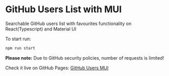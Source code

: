 # GitHub Users List with MUI

Searchable GitHub users list with favourites functionality on React(Typescript) and Material UI

To start run:

```js
npm run start
```

**Please note:** Due to GitHub security policies, number of requests is limited!

Check it live on GitHub Pages: [GitHub Users MUI](https://dahkin.github.io/github-users-mui/)
